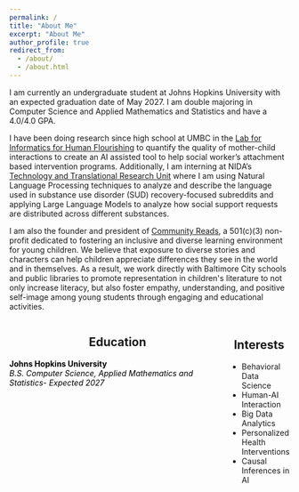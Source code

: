 ```yaml
---
permalink: /
title: "About Me"
excerpt: "About Me"
author_profile: true
redirect_from: 
  - /about/
  - /about.html
---
```


I am currently an undergraduate student at Johns Hopkins University with an expected graduation date of May 2027. I am double majoring in Computer Science and Applied Mathematics and Statistics and have a 4.0/4.0 GPA.

I have been doing research since high school at UMBC in the [Lab for Informatics for Human Flourishing](https://flourish.umbc.edu) to quantify the quality of mother-child interactions to create an AI assisted tool to help social worker’s attachment based intervention programs. Additionally, I am interning at NIDA’s [Technology and Translational Research Unit](https://bcurtislab.com/) where I am using Natural Language Processing techniques to analyze and describe the language used in substance use disorder (SUD) recovery-focused subreddits and applying Large Language Models to analyze how social support requests are distributed across different substances.

I am also the founder and president of [Community Reads](https://ourcommunityreads.org), a 501(c)(3) non-profit dedicated to fostering an inclusive and diverse learning environment for young children. We believe that exposure to diverse stories and characters can help children appreciate differences they see in the world and in themselves. As a result, we work directly with Baltimore City schools and public libraries to promote representation in children's literature to not only increase literacy, but also foster empathy, understanding, and positive self-image among young students through engaging and educational activities.

<html>
<head>
  <!-- Add the Font Awesome CSS link below -->
  <link rel="stylesheet" href="https://cdnjs.cloudflare.com/ajax/libs/font-awesome/6.5.2/css/all.min.css">
  <!-- Add any necessary meta tags, CSS, or other dependencies in the head section -->
  <style>
    /* Apply CSS styles here */
    .container {
      display: flex;
      justify-content: center; /* Center the columns horizontally */
    }

    .column1 {
      flex: 1;
      padding: 5px 5px 5px 0; /* Right padding: 5px, Left padding: 0 */
      text-align: left; 
    }

    .column1 i {
      margin-bottom: 10px;
    }

    .column1 h2 {
      text-align: center; /* Center the headers */
    }

    .column2 {
      flex: 1;
      padding: 5px 0 5px 5px; /* Right padding: 0, Left padding: 5px */
      text-align: left;
    }

    .column2 i {
      margin-bottom: 10px;
    }
    
    .column2 h2 {
      text-align: center; /* Center the headers */
    }

    .grad-info {
      margin-bottom: 10px; /* Add some spacing between the header and paragraph */
      color: black; /* Set the text color to black */
    }

    .grad-info p {
      text-align: left; /* Left-align the paragraph text */
      margin: 0; /* Remove any default margin to avoid extra spacing */
    }
  </style>
</head>
<body>
  <div class="container">
    <div class="column1">
      <h2>Education</h2>
      <p class="grad-info"><i class="fas fa-graduation-cap" aria-hidden="true"></i> <b>Johns Hopkins University</b><br><i>B.S. Computer Science, Applied Mathematics and Statistics- Expected 2027</i></p>
    </div>
    <div class="column2">
      <h2>Interests</h2>
      <ul>
        <li>Behavioral Data Science</li>
        <li>Human-AI Interaction</li>
        <li>Big Data Analytics</li>
        <li>Personalized Health Interventions</li>
        <li>Causal Inferences in AI</li>
      </ul>
    </div>
  </div>
</body>
</html>

<br>
<html>
<head>
  <style>
    /* Apply CSS styles here */
    .container {
      display: flex;
    }

    .column {
      flex: 1;
      padding: 10px;
    }

    .column img {
      max-width: 100%; /* Ensure images don't exceed their container's width */
      display: block; /* Remove any extra spacing below the image */
    }
    .caption {
      text-align: center;
      font-style: italic;
      font-size: 7px;
    }

    
  </style>
</head>
</html>
